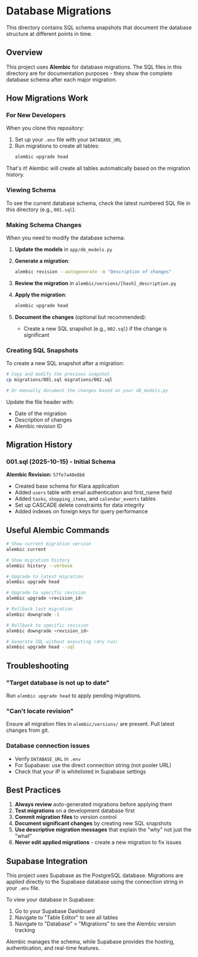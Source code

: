 # Database Migrations

This directory contains SQL schema snapshots that document the database structure at different points in time.

## Overview

This project uses **Alembic** for database migrations. The SQL files in this directory are for documentation purposes - they show the complete database schema after each major migration.

## How Migrations Work

### For New Developers

When you clone this repository:

1. Set up your `.env` file with your `DATABASE_URL`
2. Run migrations to create all tables:
   ```bash
   alembic upgrade head
   ```

That's it! Alembic will create all tables automatically based on the migration history.

### Viewing Schema

To see the current database schema, check the latest numbered SQL file in this directory (e.g., `001.sql`).

### Making Schema Changes

When you need to modify the database schema:

1. **Update the models** in `app/db_models.py`

2. **Generate a migration**:
   ```bash
   alembic revision --autogenerate -m "Description of changes"
   ```

3. **Review the migration** in `alembic/versions/[hash]_description.py`

4. **Apply the migration**:
   ```bash
   alembic upgrade head
   ```

5. **Document the changes** (optional but recommended):
   - Create a new SQL snapshot (e.g., `002.sql`) if the change is significant

### Creating SQL Snapshots

To create a new SQL snapshot after a migration:

```bash
# Copy and modify the previous snapshot
cp migrations/001.sql migrations/002.sql

# Or manually document the changes based on your db_models.py
```

Update the file header with:
- Date of the migration
- Description of changes
- Alembic revision ID

## Migration History

### 001.sql (2025-10-15) - Initial Schema
**Alembic Revision:** `57fe7a40e8b6`

- Created base schema for Klara application
- Added `users` table with email authentication and first_name field
- Added `tasks`, `shopping_items`, and `calendar_events` tables
- Set up CASCADE delete constraints for data integrity
- Added indexes on foreign keys for query performance

## Useful Alembic Commands

```bash
# Show current migration version
alembic current

# Show migration history
alembic history --verbose

# Upgrade to latest migration
alembic upgrade head

# Upgrade to specific revision
alembic upgrade <revision_id>

# Rollback last migration
alembic downgrade -1

# Rollback to specific revision
alembic downgrade <revision_id>

# Generate SQL without executing (dry run)
alembic upgrade head --sql
```

## Troubleshooting

### "Target database is not up to date"
Run `alembic upgrade head` to apply pending migrations.

### "Can't locate revision"
Ensure all migration files in `alembic/versions/` are present. Pull latest changes from git.

### Database connection issues
- Verify `DATABASE_URL` in `.env`
- For Supabase: use the direct connection string (not pooler URL)
- Check that your IP is whitelisted in Supabase settings

## Best Practices

1. **Always review** auto-generated migrations before applying them
2. **Test migrations** on a development database first
3. **Commit migration files** to version control
4. **Document significant changes** by creating new SQL snapshots
5. **Use descriptive migration messages** that explain the "why" not just the "what"
6. **Never edit applied migrations** - create a new migration to fix issues

## Supabase Integration

This project uses Supabase as the PostgreSQL database. Migrations are applied directly to the Supabase database using the connection string in your `.env` file.

To view your database in Supabase:
1. Go to your Supabase Dashboard
2. Navigate to "Table Editor" to see all tables
3. Navigate to "Database" > "Migrations" to see the Alembic version tracking

Alembic manages the schema, while Supabase provides the hosting, authentication, and real-time features.
